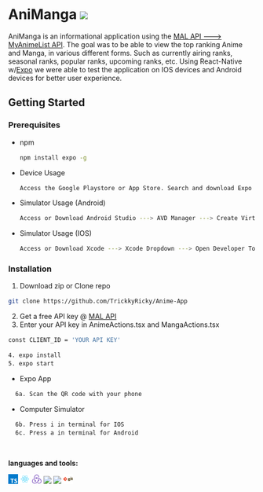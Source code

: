 # AniManga <img src="https://media.giphy.com/media/hvRJCLFzcasrR4ia7z/giphy.gif" width="25px">

AniManga is an informational application using the [MAL API ---> MyAnimeList API](https://myanimelist.net/apiconfig/references/api/v2). The goal was to be able to view the
top ranking Anime and Manga, in various different forms. Such as currently airing ranks, seasonal ranks, popular ranks, upcoming ranks, etc. Using React-Native w/[Expo](https://expo.dev/) we were able to test the application on IOS devices and Android devices for better user experience.

## Getting Started

### Prerequisites

- npm
  ```sh
  npm install expo -g
  ```
- Device Usage
  ```sh
  Access the Google Playstore or App Store. Search and download Expo Go
  ```
- Simulator Usage (Android)
  ```sh
  Access or Download Android Studio ---> AVD Manager ---> Create Virtual Device w/Play Store
  ```
- Simulator Usage (IOS)
  ```sh
  Access or Download Xcode ---> Xcode Dropdown ---> Open Developer Tools ---> Simulator
  ```

### Installation

1. Download zip or Clone repo

```sh
git clone https://github.com/TrickkyRicky/Anime-App
```

2. Get a free API key @ [MAL API](https://myanimelist.net/login.php?from=%2Fapiconfig&account_policy=AP1)
3. Enter your API key in AnimeActions.tsx and MangaActions.tsx

```sh
const CLIENT_ID = 'YOUR API KEY'
```

```sh
4. expo install
5. expo start
```

- Expo App

```sh
  6a. Scan the QR code with your phone
```

- Computer Simulator

```sh
  6b. Press i in terminal for IOS
  6c. Press a in terminal for Android
```

<br />

<!-- <img align="right" alt="GIF" src="https://github.com/TrickkyRicky/Anime-App" width="500" height="320" /> -->
<!-- <img align="right" alt="GIF" src="https://github.com/TrickkyRicky/Anime-App" width="500" height="320" /> -->
<!-- <img align="right" alt="GIF" src="https://github.com/TrickkyRicky/Anime-App" width="500" height="320" /> -->
<!-- <img align="right" alt="GIF" src="https://github.com/TrickkyRicky/Anime-App" width="500" height="320" /> -->
<!-- <img align="right" alt="GIF" src="https://github.com/TrickkyRicky/Anime-App" width="500" height="320" /> -->

**languages and tools:**

<code><img height="20" src="https://raw.githubusercontent.com/github/explore/80688e429a7d4ef2fca1e82350fe8e3517d3494d/topics/typescript/typescript.png"></code>
<code><img height="20" src="https://raw.githubusercontent.com/github/explore/80688e429a7d4ef2fca1e82350fe8e3517d3494d/topics/react-native/react-native.png"></code>
<code><img height="20" src="https://raw.githubusercontent.com/github/explore/80688e429a7d4ef2fca1e82350fe8e3517d3494d/topics/redux/redux.png"></code>
<code><img height="20" src="https://reactnavigation.org/img/spiro.svg"></code>
<code><img height="20" src="https://static.expo.dev/static/brand/square-512x512.png"></code>
<code><img height="20" src="https://raw.githubusercontent.com/github/explore/80688e429a7d4ef2fca1e82350fe8e3517d3494d/topics/git/git.png"></code>
